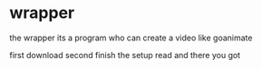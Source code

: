 # wrapper
the wrapper its a program who can create a video like goanimate

first download
second finish the setup
read
and there you got
